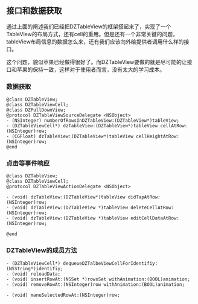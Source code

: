 ## 接口和数据获取
通过上面的阐述我们已经把DZTableView的框架搭起来了，实现了一个TableView的布局方式，还有cell的重用。但是还有一个非常关键的问题，tableView布局信息的数据怎么来，还有我们应该向外给提供者调用什么样的接口。

这个问题，貌似苹果已经做得很好了。而DZTableView要做的就是尽可能的让接口和苹果的保持一致，这样对于使用者而言，没有太大的学习成本。

### 数据获取

```
@class DZTableView;
@class DZTableViewCell;
@class DZPullDownView;
@protocol DZTableViewSourceDelegate <NSObject>
- (NSInteger) numberOfRowsInDZTableView:(DZTableView*)tableView;
- (DZTableViewCell*) dzTableView:(DZTableView*)tableView cellAtRow:(NSInteger)row;
- (CGFloat) dzTableView:(DZTableView*)tableView cellHeightAtRow:(NSInteger)row;
@end
```

### 点击等事件响应

```
@class DZTableView;
@class DZTableViewCell;
@protocol DZTableViewActionDelegate <NSObject>

- (void) dzTableView:(DZTableView*)tableView didTapAtRow:(NSInteger)row;
- (void) dzTableView:(DZTableView *)tableView deleteCellAtRow:(NSInteger)row;
- (void) dzTableView:(DZTableView *)tableView editCellDataAtRow:(NSInteger)row;

@end

```
### DZTableView的成员方法

```
- (DZTableViewCell*) dequeueDZTalbeViewCellForIdentifiy:(NSString*)identifiy;
- (void) reloadData;
- (void) insertRowAt:(NSSet *)rowsSet withAnimation:(BOOL)animation;
- (void) removeRowAt:(NSInteger)row withAnimation:(BOOL)animation;

- (void) manuSelectedRowAt:(NSInteger)row;
```
